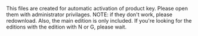 This files are created for automatic activation of product key. Please open them with administrator privilages. NOTE: if they don't work, please redownload. Also, the main edition is only included. If you're looking for the editions with the edition with N or G, please wait.